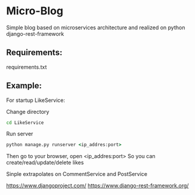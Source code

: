 # Micro-Blog
Simple blog based on microservices architecture and realized on python django-rest-framework

## Requirements:
requirements.txt

## Example:

For startup LikeService:

Change directory
```cmd
cd LikeService
```

Run server
```cmd
python manage.py runserver <ip_addres:port>
```

Then go to your browser, open <ip_addres:port>
So you can create/read/update/delete likes

Sinple extrapolates on CommentService and PostService

https://www.djangoproject.com/
https://www.django-rest-framework.org/
